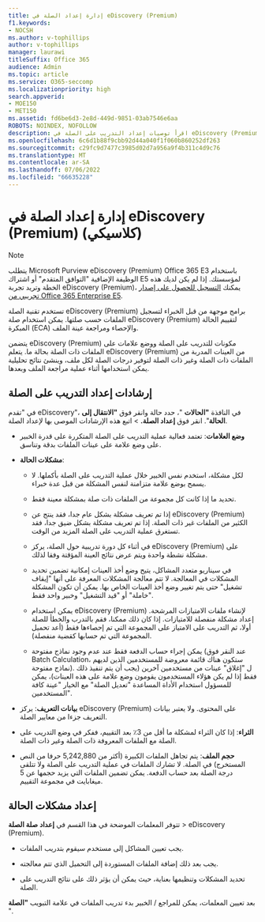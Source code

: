 ```yaml
---
title: إدارة إعداد الصلة في eDiscovery (Premium)
f1.keywords:
- NOCSH
ms.author: v-tophillips
author: v-tophillips
manager: laurawi
titleSuffix: Office 365
audience: Admin
ms.topic: article
ms.service: O365-seccomp
ms.localizationpriority: high
search.appverid:
- MOE150
- MET150
ms.assetid: fd6be6d3-2e8d-449d-9851-03ab7546e6aa
ROBOTS: NOINDEX, NOFOLLOW
description: اقرأ توصيات إعداد التدريب على الصلة في eDiscovery (Premium) لتسجيل الملفات حسب أهميتها وإنشاء نتائج تحليلية.
ms.openlocfilehash: 6c6d1b88f9cbb92d44a040f1f060b860252df263
ms.sourcegitcommit: c29fc9d7477c3985d02d7a956a9f4b311c4d9c76
ms.translationtype: MT
ms.contentlocale: ar-SA
ms.lasthandoff: 07/06/2022
ms.locfileid: "66635228"
---
```

# <a name="manage-relevance-setup-in-ediscovery-premium-classic"></a>إدارة إعداد الصلة في eDiscovery (Premium) (كلاسيكي)

> [!NOTE]
> يتطلب Microsoft Purview eDiscovery (Premium) Office 365 E3 باستخدام الوظيفة الإضافية "التوافق المتقدم" أو اشتراك E5 لمؤسستك. إذا لم يكن لديك هذه الخطة وتريد تجربة eDiscovery (Premium)، يمكنك [التسجيل للحصول على إصدار تجريبي من Office 365 Enterprise E5](https://go.microsoft.com/fwlink/p/?LinkID=698279). 
  
 تستخدم تقنية الصلة eDiscovery (Premium) برامج موجهة من قبل الخبراء لتسجيل الملفات حسب صلتها. يمكن استخدام صلة eDiscovery (Premium) لتقييم الحالة المبكرة (ECA) والإحصاء ومراجعة عينة الملف. 
  
 يتضمن eDiscovery (Premium) مكونات للتدريب على الصلة ووضع علامات على الملفات ذات الصلة بحالة ما. يتعلم eDiscovery (Premium) من العينات المدربة من الملفات ذات الصلة وغير ذات الصلة لتوفير درجات الصلة لكل ملف، وينشئ نتائج تحليلية يمكن استخدامها أثناء عملية مراجعة الملف وبعدها. 
  
## <a name="guidelines-for-setting-up-relevance-training"></a>إرشادات إعداد التدريب على الصلة

 في "تقدم eDiscovery"، في النافذة **"الحالات** "، حدد حالة وانقر فوق **"الانتقال إلى الحالة**". انقر فوق **إعداد الصلة.** \> اتبع هذه الإرشادات الموصى بها لإعداد الصلة. 
  
- **وضع العلامات**: تعتمد فعالية عملية التدريب على الصلة المتكررة على قدرة الخبير على وضع علامة على عينات الملفات بدقة وتناسق.

- **مشكلات الحالة**:
  
  - لكل مشكلة، استخدم نفس الخبير خلال عملية التدريب على الصلة بأكملها. لا يسمح بوضع علامة متزامنة لنفس المشكلة من قبل عدة خبراء.
  
  - تحديد ما إذا كانت كل مجموعة من الملفات ذات صلة بمشكلة معينة فقط.

  - إذا تم تعريف مشكلة بشكل عام جدا، فقد ينتج عن eDiscovery (Premium) الكثير من الملفات غير ذات الصلة. إذا تم تعريف مشكلة بشكل ضيق جدا، فقد تستغرق عملية التدريب على الصلة المزيد من الوقت. 

  - في أثناء كل دورة تدريبية حول الصلة، يركز eDiscovery (Premium) على مشكلة نشطة واحدة ويتم عرض نتائج العينة المؤقتة وفقا لذلك.

  - في سيناريو متعدد المشاكل، يتيح وضع أخذ العينات إمكانية تضمين تحديد المشكلات في المعالجة. لا تتم معالجة المشكلات المعرفة على أنها "إيقاف تشغيل" حتى يتم تغيير وضع أخذ العينات الخاص بها. يمكن أن تكون المشكلة "خاملة" أو "قيد التشغيل" وخبير واحد فقط.

  - يمكن استخدام eDiscovery (Premium) لإنشاء ملفات الامتيازات المرشحة. إعداد مشكلة منفصلة للامتيازات. إذا كان ذلك ممكنا، فقم بالتدرب والخطأ للصلة أولا، ثم التدريب على الامتياز على المجموعة التي تم إحصاءها فقط (أعد تحميل المجموعة التي تم حسابها كقضية منفصلة). 

  - يمكن إجراء حساب الدفعة فقط عند عدم وجود نماذج مفتوحة (عند النقر فوق Batch Calculation، ستكون هناك قائمة معروضة للمستخدمين الذين لديهم نماذج مفتوحة). ل "إغلاق" عينات من مستخدمين آخرين (يجب أن يتم تنفيذ ذلك فقط إذا لم يكن هؤلاء المستخدمون يقومون وضع علامة على هذه العينات)، يمكن للمسؤول استخدام الأداة المساعدة "تعديل الصلة" مع الخيار "عينة كافة المستخدمين".

- **بيانات التعريف**: يركز eDiscovery (Premium) على المحتوى. ولا يعتبر بيانات التعريف جزءا من معايير الصلة.

- **الثراء**: إذا كان الثراء لمشكلة ما أقل من 3٪ بعد التقييم، ففكر في وضع التدريب على الصلة مع الملفات المعروفة ذات الصلة وغير ذات الصلة.

- **حجم الملف**: يتم تجاهل الملفات الكبيرة (أكثر من 5,242,880 حرفا من النص المستخرج) في الصلة. لا تشارك الملفات في عملية التدريب على الصلة ولا تتلقى درجة الصلة بعد حساب الدفعة. يمكن تضمين الملفات التي يزيد حجمها عن 5 ميغابايت في مجموعة التقييم.

## <a name="setting-up-case-issues"></a>إعداد مشكلات الحالة

تتوفر المعلمات الموضحة في هذا القسم في **إعداد** **صلة الصلة** \> eDiscovery (Premium).
  
- يجب تعيين المشاكل إلى مستخدم سيقوم بتدريب الملفات.

- يجب بعد ذلك إضافة الملفات المستوردة إلى التحميل الذي تتم معالجته.

- تحديد المشكلات وتنظيمها بعناية، حيث يمكن أن يؤثر ذلك على نتائج التدريب على الصلة.

بعد تعيين المعلمات، يمكن للمراجع / الخبير بدء تدريب الملفات في علامة التبويب **"الصلة** ".
